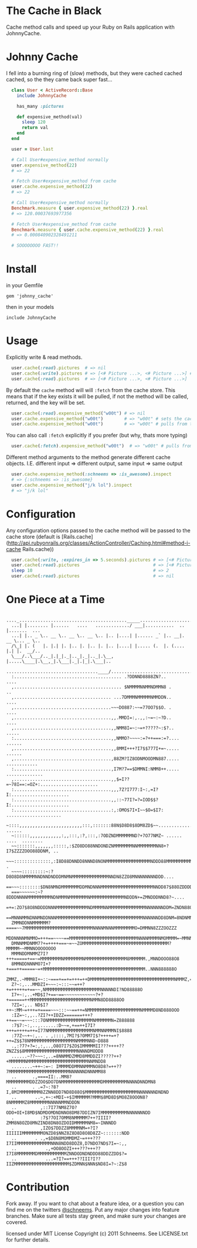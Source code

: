The Cache in Black
==================
Cache method calls and speed up your Ruby on Rails application with JohnnyCache.

Johnny Cache
============

I fell into a burning ring of (slow) methods, but they were cached cached cached, so the they came back super fast...

``` ruby
  class User < ActiveRecord::Base
    include JohnnyCache

    has_many :pictures

    def expensive_method(val)
      sleep 120
      return val
    end
  end

  user = User.last

  # Call User#expensive_method normally
  user.expensive_method(22)
  # => 22

  # Fetch User#expensive_method from cache
  user.cache.expensive_method(22)
  # => 22

  # Call User#expensive_method normally
  Benchmark.measure { user.expensive_method(22) }.real
  # => 120.00037693977356

  # Fetch User#expensive_method from cache
  Benchmark.measure { user.cache.expensive_method(22) }.real
  # => 0.000840902328491211

  # SOOOOOOOO FAST!!
```


Install
=======
in your Gemfile

    gem 'johnny_cache'

then in your models

    include JohnnyCache


Usage
========

Explicitly write & read methods.

``` ruby
  user.cache(:read).pictures  # => nil
  user.cache(:write).pictures # => [<# Picture ...>, <# Picture ...>] # refreshes the cache
  user.cache(:read).pictures  # => [<# Picture ...>, <# Picture ...>]
```

By default the `cache` method will will `:fetch` from the cache store. This means that if the key exists it will be pulled, if not the method will be called, returned, and the key will be set.

``` ruby
  user.cache(:read).expensive_method("w00t") # => nil
  user.cache.expensive_method("w00t")        # => "w00t" # sets the cache via :fetch
  user.cache.expensive_method("w00t")        # => "w00t" # pulls from the cache
```

You can also call `:fetch` explicitly if you prefer (but why, thats more typing)

``` ruby
  user.cache(:fetch).expensive_method("w00t")  # => "w00t" # pulls from the cache
```

Different method arguments to the method generate different cache objects. I.E. different input => different output, same input => same output

``` ruby
  user.cache.expensive_method(:schneems => :is_awesome).inspect
  # => {:schneems => :is_awesome}
  user.cache.expensive_method("j/k lol").inspect
  # => "j/k lol"
```

Configuration
=============

Any configuration options passed to the cache method will be passed to the cache store (default is [Rails.cache](http://api.rubyonrails.org/classes/ActionController/Caching.html#method-i-cache Rails.cache))

``` ruby
  user.cache(:write, :expires_in => 5.seconds).pictures # => [<# Picture ...>, #... ]
  user.cache(:read).pictures                            # => [<# Picture ...>, #... ]
  sleep 10                                              # => 2
  user.cache(:read).pictures                            # => nil
```


One Piece at a Time
===================

      ...._........................................._____.............................
      ...| |........ |......   ....   ............./ ___|...........  .. |.......  ...
      ...| |.. _ \.. __ \.. __ \.. __ \.. |.. |....| |...... _` |.. __|. __ \... _ \..
      /\_| |. (   |. |.| |. |.. |. |.. |. |.. |....| |..... (.  |. (.... |.| |.  __/..
      \___/..\___/.._|.|_|._|.._|._|.._|.\__, |.....\____|.\__,_|.\___|._|.|_|.\___|..
      ...................................____/........................................
      :......................................... .?DDNND8888ZN?..                 ....
      ,......................................... $NMMMMNNMMNDMMN8 .                 ..
      ,..................................... ...7DMMMNMMMMMNMMDDN..               ....
      ,.....................................~~~DO887:~~=77OO7$$O. .               ....
      ,.....................................,,.MMDI=:,.,,:~=~:~?D..               ....
      ,.....................................,,NMM8I=~:~=+?????~:$?..             .....
      :.....................................,,NMMO?~~~~:=?++===:=?....          ......
      ,.....................................,,8MMI+++?I7$$777I+=~.....          ......
      ,.....................................,88ZM?IZ8ODNMOODMN887.....    ............
      :.....................................,I7M?7==$DMMNI:NMM8++.....  ..............
      ,.....................................,,$=I??=~78I==:=OZ+:......................
      :.....................................,,,7Z?I777:I~:,=I?I:......................
      :.....................................,,::~77I?=?=IOD$$?I:......................
      :.....................................:,:OMO$7I+I~~$O=$I7: .....................
      ~::::,,,,,,,,,,,,,,,,,,,,,,,,:::,:::::::88N$D8D8$8DM8ZD$~~............... ......
      ~::::::,,,,,,,,,,,,:,,:::,:?,:::,:7ODZNDMMMMMMND?+7O77NMZ~ ...... ....  ........
      ~~:::::::,,,,,,,:::::,:$ZO8DO88NNDONDZNMMMMMMMNNMMMMMMMNN8+?I7$ZZZZOOO88DDNM, ..
      ~~~::::::::::::::,:I8D88DNNDD8NNND8NONMMMMMMMMMMMMMMMMMNDDD88MMMMMMMMMMMMNMN,  .
      ~~~~:::::::::~:?D8O8D8NMMMMNNDNNDNDDDMNMNMMMMMMMMMMMMMMNNDN8ZZO8MNNNNNNNNDDD....
      ==~~~::::::::$DN8NMNDMMMMMMMDDMNDNNNMMMMMMMMMMMMMMMMMMMMNNDD87$88OZDDDDDDDDD,...
      ===~~~~~~:~?8DDDNNNNMMMMMMMMMNDNMMMNMMMMMMMNMMMMMMMMMMMMMNDDDN+=ZMNDDDNND8?~....
      =+=:ZO7$8O8NDDDDNNNMMMMMMMMMMMMNDMMMMNNMMMMMMMMMMMMMMNNNNNNNDDM=ZNDN88OII77$$$$$
      ==MNNNMMNDNNMNDDNNNMMMMMMMMMMMMMMMMMMMMMMMMMMMMMMMMMNNNNNNDD8DNM=8NDNMNZZZZZZZZZ
      ZMMNDDNNMMMMMM?====~~7MMMMMMMMMMMMMMMMMMMMMMMMMMNNNNMNNNMMMMMMMMO=DMMNN8ZZZOOZZZ
      MDDNNNNMNMMO=+++==~~~~==MMMMMMMMMMMMMMMMMMMMMMMMMMNNNNMMMMNMOMMMM=~MMNNNOOOOOOOO
      DMNNMMDNMM7?+=++++===~=~~ZOMMMMMMMMMMMMMMMMMMMMMMMMMMMMMMMMM?MMMMM~~MMNNOOOOOOOO
      MMMNDDMNMMZ7I?+++=====+==~=MMMMMMMMNMMMMMMMNMMMMMMMMMMMMMMMM8MMMMMM.,MNNDOOO88O8
      8MMNDDNNNMO7I+?+===++=====~=+MMMMMMMMMMMMMMMMMMMMMMMMMMMMMMMMMMMMMMM..NNN888888O
      ZMMZ,.~MMM8I+~::~===+==+=+++=++DMMMMMNMMMMMMMMMMMMMMMMMMMMMMMMMMNMMMZ,=ND888888O
      Z?~:,...MMDZI+~~~:~:::~~=++?+=+++++=+==~~,NMMMMMMMMMMMMMMMMMMMMMNNNNNDI?ND88888O
      I7+~:,..+MD$I?+==~==~~~~~~~~~~~~?+?+======++MMMMMMMMMMMMMMMMMMMMMMMNMMN8DD8888OO
      ?ZI=:,.. ND$I?++~:MM~=+++=+====~~~:::~~==++=NMMMMMMMMMMMMMMMMMMMMNMMMMD8ND888OOO
      :IZ=~:,,..?ZI?++IDZZ=======+++?++==~~=~~~:::7ONMMMMMMMMMMMMMMMMMNMMMMMMN=Z888888
      :7$7:~:,..,......:D~~=,+==++I7I?+++=++++=++=I77NMMMMMMMMMMMMMMMMMNMMNNMMMNI$8888
      :77Z~~+~:,.. . ,::::,7MI?$?OMM7I$?++++=+?++=Z$$78NMMMMMMMMMMMMMMMMMNMMMMNND~D888
      .,:?7?+?=:,:,..,O8O7I7$ZO$IMMMMMII???++++??ZNZZ$$8MMMMMMMMMMMMMMMMMMMMNNNNDMODD8
      ......~??~~~:,..=8NNMMDZMMD8MMDDZI?????++?+MMMMMMNMMMMMMMMMMMMMMMMMMMMMMMNNMNDD8
      ........~++~:=~: IMMMMDDMMNNMMMNO8D8?=++??7MMMMMMMMMMMMMMMMMMMMMMMNNNNNNDNNNMM88
      ..      .,====II:..MM8?MMMMMMMMMDDZZOO$DO7DNMMMMMMMMMMMMMMMDMMMMMMMMMNNNNDNNDMN8
      ..      . .=7~:?8?I,8MIMMMMMMMM8ZZNN8DD7ND8D88O$MMMMMMMMMMMMMMMMMMMMNNNNNNNDNDND
      ..       ..~,+~:+MDI~+$IMMMMMM?MMM$8MD8D$MO8Z8OOON8?8NMMMMMZ8MMMMMMMNNNNNMMNDDDN
      ..         ,::7I77NM8Z7O?ODO+OI+I8MD$NDMDOMDNDNNO8DM87DDIZN7IMMMMMMMMMMNNNNNNNDD
      .          :7$?7OI7OMM8NMMMMM7++?IIII?ZMM8N8OZD8MNZIND8DN8OZDOIDMMMMMNM8=~INNNDD
      .          ,IZO$7DDZZ8MMMMNM=+?I?IIIIIIMMMMMMMMONZD8$NNZ8Z8D8D8O8D8ZZ~:::::::NDD
      ..       . .,=$D8N8MOMMDMZ~=+++???I7IIMMMMMMMMMMMMMNNN8NDD8DDZ8,D7NDO7ND$7I=~:,,
      ..           .,+OO8OOZI+++???+++??I7I8MMMMMMMDMMMMMMMMMMMZNNDODNDNDDD88DDZZDD$?=
      ..           ...=?I?==+++??III?I??IIZMMMMMMMMMMMMMMMMMMMMM$ZDMNN$NNN$ND8I=?~:Z$8




Contribution
============

Fork away. If you want to chat about a feature idea, or a question you can find me on the twitters [@schneems](http://twitter.com/schneems).  Put any major changes into feature branches. Make sure all tests stay green, and make sure your changes are covered.


licensed under MIT License
Copyright (c) 2011 Schneems. See LICENSE.txt for
further details.